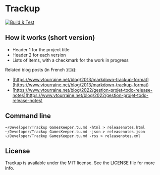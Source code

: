 # Trackup

[![Build & Test](https://github.com/vtourraine/trackup/actions/workflows/swift.yml/badge.svg)](https://github.com/vtourraine/trackup/actions/workflows/swift.yml)

## How it works (short version)

- Header 1 for the project title
- Header 2 for each version
- Lists of items, with a checkmark for the work in progress

Related blog posts (in French :fr:): 
- [https://www.vtourraine.net/blog/2013/markdown-trackup-format](https://www.vtourraine.net/blog/2013/markdown-trackup-format)
- [https://www.vtourraine.net/blog/2022/gestion-projet-todo-release-notes](https://www.vtourraine.net/blog/2022/gestion-projet-todo-release-notes)

## Command line

```
~/Developer/Trackup GamesKeeper.tu.md -html > releasenotes.html
~/Developer/Trackup GamesKeeper.tu.md -json > releasenotes.json
~/Developer/Trackup GamesKeeper.tu.md -rss > releasenotes.xml
```

## License

Trackup is available under the MIT license. See the LICENSE file for more info.
